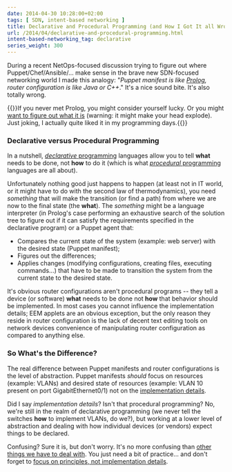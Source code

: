 ```yaml
---
date: 2014-04-30 10:28:00+02:00
tags: [ SDN, intent-based networking ]
title: Declarative and Procedural Programming (and How I Got It all Wrong)
url: /2014/04/declarative-and-procedural-programming.html
intent-based-networking_tag: declarative
series_weight: 300
---
```

During a recent NetOps-focused discussion trying to figure out where Puppet/Chef/Ansible/... make sense in the brave new SDN-focused networking world I made this analogy: "*Puppet manifest is like* [*Prolog*](http://en.wikipedia.org/wiki/Prolog)*, router configuration is like Java or C++*." It's a nice sound bite. It's also totally wrong.

{{<note info>}}If you never met Prolog, you might consider yourself lucky. Or you might [want to figure out what it is](http://www.cs.toronto.edu/~sheila/384/w11/simple-prolog-examples.html) (warning: it might make your head explode). Just joking, I actually quite liked it in my programming days.{{</note>}}
<!--more-->
### Declarative versus Procedural Programming

In a nutshell, [*declarative* programming](http://en.wikipedia.org/wiki/Declarative_programming) languages allow you to tell **what** needs to be done, not **how** to do it (which is what [*procedural* programming](http://en.wikipedia.org/wiki/Procedural_programming) languages are all about).

Unfortunately nothing good just happens to happen (at least not in IT world, or it might have to do with the second law of thermodynamics), you need *something* that will make the transition (or find a path) from where we are now to the final state (the **what**). The *something* might be a language interpreter (in Prolog's case performing an exhaustive search of the solution tree to figure out if it can satisfy the requirements specified in the declarative program) or a Puppet agent that:

-   Compares the current state of the system (example: web server) with the desired state (Puppet manifest);
-   Figures out the differences;
-   Applies changes (modifying configurations, creating files, executing commands...) that have to be made to transition the system from the current state to the desired state.

It's obvious router configurations aren't procedural programs -- they tell a device (or software) **what** needs to be done not **how** that behavior should be implemented. In most cases you cannot influence the implementation details; EEM applets are an obvious exception, but the only reason they reside in router configuration is the lack of decent text editing tools on network devices convenience of manipulating router configuration as compared to anything else.

### So What's the Difference?

The real difference between Puppet manifests and router configurations is the level of abstraction. Puppet manifests *should* focus on resources (example: VLANs) and desired state of resources (example: VLAN 10 present on port GigabitEthernet0/1) not on the [implementation details](http://networkenhancers.blogspot.com/2011/01/vlan-configuration-comparision-cisco.html).

Did I say *implementation details*? Isn't that procedural programming? No, we're still in the realm of declarative programming (we never tell the switches **how** to implement VLANs, do we?), but working at a lower level of abstraction and dealing with how individual devices (or vendors) expect things to be declared.

Confusing? Sure it is, but don't worry. It's no more confusing than [other things we have to deal with](http://en.wikipedia.org/wiki/OSI_model). You just need a bit of practice... and don't forget to [focus on principles, not implementation details](https://blog.ipspace.net/2008/09/knowledge-or-recipes.html).
